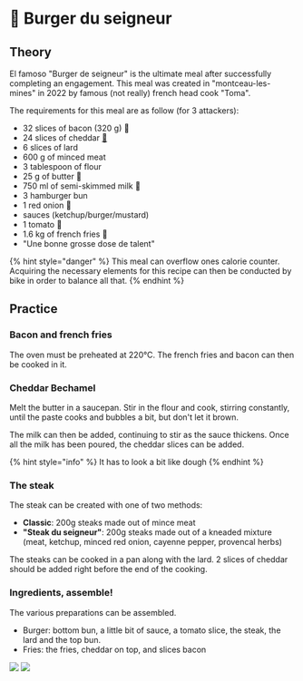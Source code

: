 # 🍔 Burger du seigneur

## Theory

El famoso "Burger de seigneur" is the ultimate meal after successfully completing an engagement. This meal was created in "montceau-les-mines" in 2022 by famous (not really) french head cook "Toma".

The requirements for this meal are as follow (for 3 attackers):

* 32 slices of bacon (320 g) 🥓
* 24 slices of cheddar [🧀](https://emojipedia.org/cheese-wedge/)
* 6 slices of lard
* 600 g of minced meat
* 3 tablespoon of flour
* 25 g of butter 🧈
* 750 ml of semi-skimmed milk 🥛
* 3 hamburger bun
* 1 red onion 🧅
* sauces (ketchup/burger/mustard)
* 1 tomato 🍅
* 1.6 kg of french fries 🍟
* "Une bonne grosse dose de talent"

{% hint style="danger" %}
This meal can overflow ones calorie counter. Acquiring the necessary elements for this recipe can then be conducted by bike in order to balance all that.
{% endhint %}

## Practice

### Bacon and french fries

The oven must be preheated at 220°C. The french fries and bacon can then be cooked in it.

### Cheddar Bechamel

Melt the butter in a saucepan. Stir in the flour and cook, stirring constantly, until the paste cooks and bubbles a bit, but don't let it brown.

The milk can then be added, continuing to stir as the sauce thickens. Once all the milk has been poured, the cheddar slices can be added.

{% hint style="info" %}
It has to look a bit like dough
{% endhint %}

### The steak

The steak can be created with one of two methods:

* **Classic**: 200g steaks made out of mince meat
* **"Steak du seigneur"**: 200g steaks made out of a kneaded mixture (meat, ketchup, minced red onion, cayenne pepper, provencal herbs)

The steaks can be cooked in a pan along with the lard. 2 slices of cheddar should be added right before the end of the cooking.

### Ingredients, assemble!

The various preparations can be assembled.&#x20;

* Burger: bottom bun, a little bit of sauce, a tomato slice, the steak, the lard and the top bun.
* Fries: the fries, cheddar on top, and slices bacon

![](../../.gitbook/assets/repas\_seigneur.png) ![](../../.gitbook/assets/montage\_seigneur.png)
